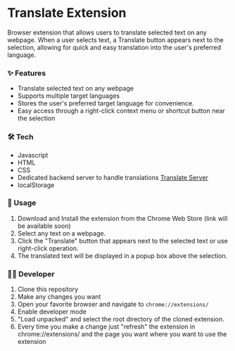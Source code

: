 # Translate Extension

Browser extension that allows users to translate selected text on any webpage. When a user selects text, a Translate button appears next to the selection, allowing for quick and easy translation into the user's preferred language.

### ✨ Features

* Translate selected text on any webpage
* Supports multiple target languages
* Stores the user's preferred target language for convenience.
* Easy access through a right-click context menu or shortcut button near the selection

### 🛠️ Tech

* Javascript
* HTML
* CSS
* Dedicated backend server to handle translations [Translate Server](https://github.com/ricardoliveira5ro/Translate-Server)
* localStorage

### 🚀 Usage

1. Download and Install the extension from the Chrome Web Store (link will be available soon)
2. Select any text on a webpage.
3. Click the "Translate" button that appears next to the selected text or use right-click operation.
4. The translated text will be displayed in a popup box above the selection.

### 🧑‍💻 Developer

1. Clone this repository
2. Make any changes you want
3. Open your favorite browser and navigate to `chrome://extensions/`
4. Enable developer mode
5. "Load unpacked" and select the root directory of the cloned extension.
6. Every time you make a change just "refresh" the extension in chrome://extensions/ and the page you want where you want to use the extension

